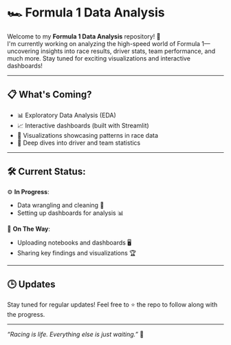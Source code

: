# 🏎️ Formula 1 Data Analysis  

Welcome to my **Formula 1 Data Analysis** repository! 🚀  
I'm currently working on analyzing the high-speed world of Formula 1—uncovering insights into race results, driver stats, team performance, and much more. Stay tuned for exciting visualizations and interactive dashboards!  

---

## 📋 What's Coming?  
- 📊 Exploratory Data Analysis (EDA)  
- 📈 Interactive dashboards (built with Streamlit)  
- 🏁 Visualizations showcasing patterns in race data  
- 🧐 Deep dives into driver and team statistics  

---

## 🛠️ Current Status:  
⚙️ **In Progress**:  
- Data wrangling and cleaning 🧹  
- Setting up dashboards for analysis 📊  

🚧 **On The Way**:  
- Uploading notebooks and dashboards 🖥️  
- Sharing key findings and visualizations 🏆  

---

## 🕒 Updates  
Stay tuned for regular updates! Feel free to ⭐ the repo to follow along with the progress.  

---

*“Racing is life. Everything else is just waiting.”* 🏁  
